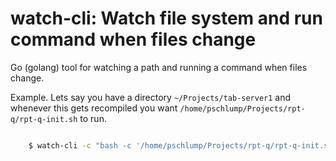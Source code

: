 watch-cli: Watch file system and run command when files change
==============================================================

Go (golang) tool for watching a path and running a command when files change.

Example.   Lets say you have a directory `~/Projects/tab-server1` and whenever this gets recompiled
you want `/home/pschlump/Projects/rpt-q/rpt-q-init.sh` to run.

``` bash

	$ watch-cli -c "bash -c '/home/pschlump/Projects/rpt-q/rpt-q-init.sh" ~/Projects/tab-server1/ 

```
